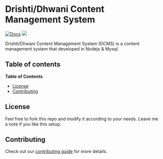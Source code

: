 # Drishti/Dhwani Content Management System

[![Docs](https://img.shields.io/badge/docs-v1.0-brightgreen.svg?style=flat)](https://github.com/kmjayadeep/dcms_node)
<a href="https://twitter.com/intent/tweet?text=Wow:&url=https%3A%2F%2Fgithub.com%2Fkmjayadeep%2Fdcms_node"><img src="https://img.shields.io/twitter/url/https/github.com/kmjayadeep/dcms_node.svg?style=popout-square"></a>

Drishti/Dhwani Content Management System (DCMS) is a content management system that developed in Nodejs & Mysql.

## Table of contents
<!-- markdown-toc start - Don't edit this section. Run M-x markdown-toc-refresh-toc -->
**Table of Contents**

- [License](#quickstart)
- [Contributing](#contributing)

<!-- markdown-toc end -->

## License
Feel free to fork this repo and modify it according to your needs. Leave me a note if you like this setup.

## Contributing
Check out our [contributing guide](CONTRIBUTING.md) for more details.
